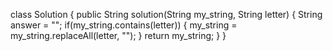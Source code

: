class Solution {
    public String solution(String my_string, String letter) {
        String answer = "";
        if(my_string.contains(letter)) {
            my_string = my_string.replaceAll(letter, "");
        }
        return my_string;
    }
}
